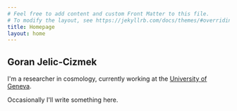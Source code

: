```yaml
---
# Feel free to add content and custom Front Matter to this file.
# To modify the layout, see https://jekyllrb.com/docs/themes/#overriding-theme-defaults
title: Homepage
layout: home
---
```


## Goran Jelic-Cizmek

I'm a researcher in cosmology, currently working at the [University of Geneva][unige].

Occasionally I'll write something here.

[unige]: https://cosmology.unige.ch/
